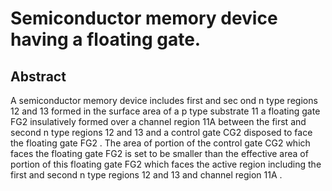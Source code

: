 # Semiconductor memory device having a floating gate.

## Abstract
A semiconductor memory device includes first and sec ond n type regions 12 and 13 formed in the surface area of a p type substrate 11 a floating gate FG2 insulatively formed over a channel region 11A between the first and second n type regions 12 and 13 and a control gate CG2 disposed to face the floating gate FG2 . The area of portion of the control gate CG2 which faces the floating gate FG2 is set to be smaller than the effective area of portion of this floating gate FG2 which faces the active region including the first and second n type regions 12 and 13 and channel region 11A .